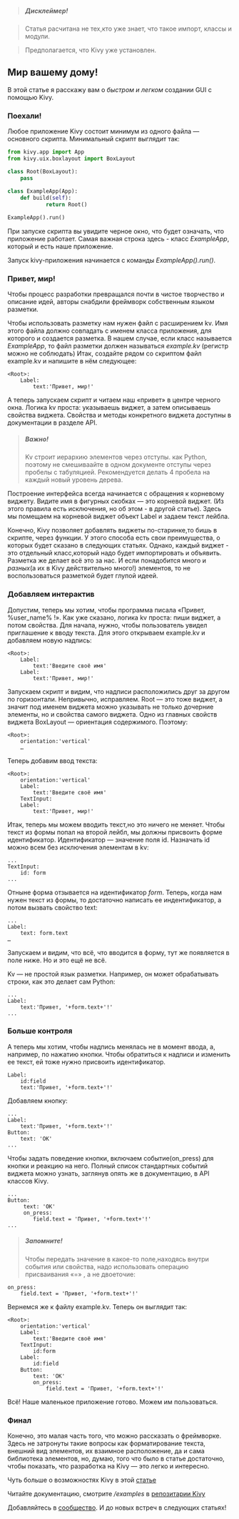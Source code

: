 >##### Дисклеймер!

>Статья расчитана не тех,кто уже знает, что такое импорт, классы и модули.

>Предполагается, что  Kivy уже установлен.

## Мир вашему дому!

В этой статье я расскажу вам о *быстром и легком* создании GUI с помощью Kivy.


### Поехали!
Любое приложение Kivy состоит минимум из одного файла — основного скрипта.
Минимальный скрипт выглядит так:
```python
from kivy.app import App
from kivy.uix.boxlayout import BoxLayout

class Root(BoxLayout):
	pass
		
class ExampleApp(App):
	def build(self):
	        return Root()

ExampleApp().run()
```
При запуске скрипта вы увидите черное окно, что будет означать, что приложение работает. Самая важная строка здесь - класс *ExampleApp*, который и есть наше приложение. 

Запуск kivy-приложения начинается с команды *ExampleApp().run()*.

### Привет, мир!

Чтобы процесс разработки превращался почти в чистое творчество и описание идей, авторы снабдили фреймворк собственным языком разметки.

Чтобы использовать разметку нам нужен файл с расширением kv. Имя этого файла должно совпадать с именем класса приложения, для которого и создается разметка. В нашем случае, если класс называется _ExampleApp_, то файл разметки должен называться _example.kv_ (регистр можно не соблюдать)
Итак, создайте рядом со скриптом файл example.kv и напишите в нём следующее:
```
<Root>:
    Label:
        text:'Привет, мир!'
```        
А теперь запускаем скрипт и читаем наш «привет» в центре черного окна.
Логика kv проста: указываешь виджет, а затем описываешь свойства виджета.
Свойства и методы конкретного виджета доступны в документации в разделе API. 

>##### Важно!
>Kv строит иерархию элементов через отступы. как Python, поэтому не смешиваайте  в одном документе отступы через пробелы с табуляцией. Рекомендуется делать 4 пробела на каждый новый уровень дерева.

Построение интерфейса всегда начинается с обращения к корневому виджету. Видите имя в фигурных скобках — это корневой виджет. (Из этого правила есть исключения, но об этом - в другой статье). Здесь мы помещаем на корневой виджет объект Label и задаем текст лейбла. 

Конечно, Kivy позволяет добавлять виджеты по-старинке,то бишь в скрипте, через функции. У этого способа есть 
свои преимущества, о которых будет сказано в следующих статьях.
Однако, каждый виджет - это отдельный класс,который надо будет импортировать и объявить.
Разметка же делает всё это за нас. 
И если понадобится много и *разных*(а их в Kivy действительно много!) элементов, то не воспользоваться разметкой будет глупой идеей.


### Добавляем интерактив

Допустим, теперь мы хотим, чтобы программа писала «Привет, %user_name% !».
Как уже сказано, логика kv проста: пиши виджет, а потом свойства.
Для начала, нужно, чтобы пользователь увидел приглашение к вводу текста. Для этого открываем example.kv и добавляем новую надпись:
```
<Root>:
    Label:
        text:'Введите своё имя'
    Label:
        text:'Привет, мир!'
```
Запускаем скрипт и видим, что надписи расположились друг за другом по горизонтали. Непривычно, исправляем. Root — это тоже виджет, а значит под именем виджета можно указывать не только дочерние элементы, но и свойства самого виджета.
Одно из главных свойств виджета BoxLayout — ориентация содержимого. Поэтому:
```
<Root>:
    orientation:'vertical'
    …
```    
Теперь добавим ввод текста:
```
<Root>:
    orientation:'vertical'
    Label:
        text:'Введите своё имя'
    TextInput:
    Label:
        text:'Привет, мир!'
```
Итак, теперь мы можем вводить текст,но это ничего не меняет. Чтобы текст из формы попал на второй лейбл, мы должны присвоить форме идентификатор.  Идентификатор — значение поля id. Назначать id можно всем без исключения элементам в kv:
```
...
TextInput:
    id: form
...
```
Отныне форма отзывается на идентификатор _form_.
Теперь, когда нам нужен текст из формы, то достаточно написать ее индентификатор, а потом вызвать свойство text:
```
...
Label:
    text: form.text
…
```
Запускаем и видим, что всё, что вводится в форму, тут же появляется в поле ниже. Но и это ещё не всё.

Kv — не простой язык разметки. Например, он может обрабатывать строки, как это делает сам Python:
```	
...
Label:
    text:'Привет, '+form.text+'!'
...    
```

### Больше контроля

А теперь мы хотим, чтобы надпись менялась не в момент ввода, а, например, по нажатию кнопки. Чтобы обратиться к надписи и изменить ее текст, ей тоже нужно присвоить идентификатор.
```
Label:
    id:field
    text:'Привет, '+form.text+'!'
```
Добавляем кнопку:
```
...
Label:
    text:'Привет, '+form.text+'!'
Button:
    text: 'OK'
...    
```
Чтобы задать поведение кнопки, включаем событие(on_press) для кнопки и реакцию на него.
Полный список стандартных событий виджета можно узнать, заглянув опять же в документацию,
в API классов Kivy.

```
...
Button:
     text: 'OK'
     on_press:
        field.text = 'Привет, '+form.text+'!'
...
```

> ##### Запомните!
>Чтобы передать значение в какое-то поле,находясь внутри события или свойства, надо использовать операцию присваивания «=» , а не двоеточие:
```
on_press:
	field.text = 'Привет, '+form.text+'!'
```

Вернемся же к файлу example.kv. Теперь он выглядит так:
```
<Root>:
    orientation:'vertical'
    Label:
        text:'Введите своё имя'
    TextInput:
        id:form
    Label:
        id:field
    Button:
        text: 'OK'
        on_press:
            field.text = 'Привет, '+form.text+'!'
```
Всё! Наше маленькое приложение готово. Можем им пользоваться.

### Финал
Конечно, это малая часть того, что можно рассказать о фреймворке. 
Здесь не затронуты такие вопросы как форматирование текста, 
внешний вид элементов, их взаимное расположение, да и сама библиотека элементов,
но, думаю, того что было в статье достаточно, чтобы показать, 
что разработка на Kivy — это легко и интересно. 

Чуть больше о возможностях Kivy в этой [статье](https://github.com/Hateman31/Kivy-magazine-ru/blob/master/tricks_1.md)

Читайте документацию, смотрите */examples* в [репозитарии Kivy](http://github.com/kivy.)

Добавляйтесь в [сообщество](http:/vk.com/kivy_ru).
И до новых встреч в следующих статьях!
